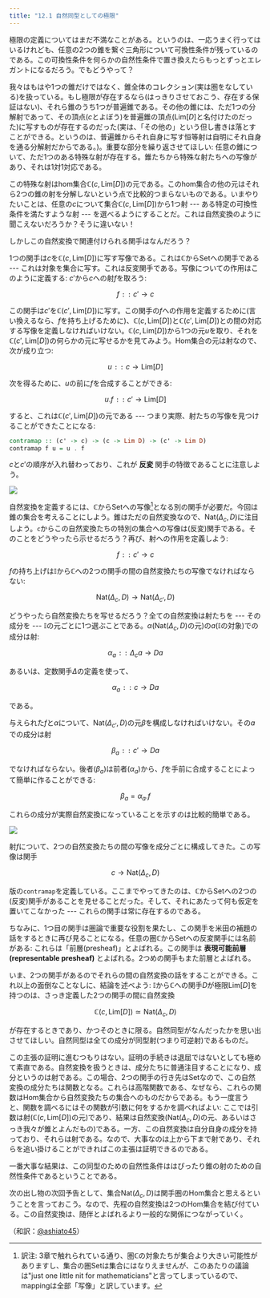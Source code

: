 ```yaml
---
title: "12.1 自然同型としての極限"
---
```


極限の定義についてはまだ不満なことがある。というのは、一応うまく行ってはいるけれども、任意の2つの錐を繋ぐ三角形について可換性条件が残っているのである。この可換性条件を何らかの自然性条件で置き換えたらもっとずっとエレガントになるだろう。でもどうやって？

我々はもはや1つの錐だけではなく、錐全体のコレクション(実は圏をなしている)を扱っている。もし極限が存在するなら(はっきりさせておこう、存在する保証はない)、それら錐のうち1つが普遍錐である。その他の錐には、ただ1つの分解射であって、その頂点($c$とよぼう)を普遍錐の頂点($\mathrm{Lim}[D]$と名付けたのだった)に写すものが存在するのだった(実は、「その他の」という但し書きは落とすことができる。というのは、普遍錐からそれ自身に写す恒等射は自明にそれ自身を通る分解射だからである。)。重要な部分を繰り返させてほしい: 任意の錐について、ただ1つのある特殊な射が存在する。錐たちから特殊な射たちへの写像があり、それは1対1対応である。

この特殊な射はhom集合$\mathbb{C}(c, \mathrm{Lim}[D])$の元である。このhom集合の他の元はそれら2つの錐の射を分解しないという点で比較的つまらないものである。いまやりたいことは、任意の$c$について集合$\mathbb{C}(c, \mathrm{Lim}[D])$から1つ射 --- ある特定の可換性条件を満たすような射 --- を選べるようにすることだ。これは自然変換のように聞こえないだろうか？そうに違いない！

しかしこの自然変換で関連付けられる関手はなんだろう？

1つの関手は$c$を$\mathbb{C}(c, \mathrm{Lim}[D])$に写す写像である。これは$\mathbb{C}$から$\mathrm{Set}$への関手である --- これは対象を集合に写す。これは反変関手である。写像についての作用はこのように定義する: $c'$から$c$への射$f$を取ろう:

$$
f \mathtt{::}\  c' \to c 
$$

この関手は$c'$を$\mathbb{C}(c', \mathrm{Lim}[D])$に写す。この関手の$f$への作用を定義するために(言い換えるなら、$f$を持ち上げるために)、$\mathbb{C}(c, \mathrm{Lim}[D])$と$\mathbb{C}(c', \mathrm{Lim}[D])$との間の対応する写像を定義しなければいけない。$\mathbb{C}(c, \mathrm{Lim}[D])$から1つの元$u$を取り、それを$\mathbb{C}(c', \mathrm{Lim}[D])$の何らかの元に写せるかを見てみよう。Hom集合の元は射なので、次が成り立つ:

$$
u  \mathtt{::}\  c\to \mathrm{Lim}[D]
$$

次を得るために、$u$の前に$f$を合成することができる:

$$
u.f \mathtt{::}\  c' \to \mathrm{Lim}[D]
$$


すると、これは$\mathbb{C}(c', \mathrm{Lim}[D])$の元である --- つまり実際、射たちの写像を見つけることができたことになる:

```haskell
contramap :: (c' -> c) -> (c -> Lim D) -> (c' -> Lim D)
contramap f u = u . f
```

$c$と$c'$の順序が入れ替わっており、これが **反変** 関手の特徴であることに注意しよう。


![](https://storage.googleapis.com/zenn-user-upload/faez0k10n4rqinabia1861k10abo)

自然変換を定義するには、$\mathbb{C}$から$\mathrm{Set}$への写像[^1]となる別の関手が必要だ。今回は錐の集合を考えることにしよう。錐はただの自然変換なので、$\mathrm{Nat}(\Delta_c, D)$に注目しよう。`c`からこの自然変換たちの特別の集合への写像は(反変)関手である。そのことをどうやったら示せるだろう？再び、射への作用を定義しよう:

$$
f \mathtt{::}\  c' \to c
$$

$f$の持ち上げは$\mathbb{I}$から$\mathbb{C}$への2つの関手の間の自然変換たちの写像でなければならない:

$$
\mathrm{Nat}(\Delta_c, D) \to \mathrm{Nat}(\Delta_{c'}, D)
$$

どうやったら自然変換たちを写せるだろう？全ての自然変換は射たちを --- その成分を --- $\mathbb{I}$の元ごとに1つ選ぶことである。$\alpha$($\mathrm{Nat}(\Delta_c, D)$の元)の$a$($\mathbb{I}$の対象)での成分は射:

$$
\alpha_a \mathtt{::}\  \Delta_c a \to D a
$$

あるいは、定数関手$\Delta$の定義を使って、

$$
\alpha_a \mathtt{::}\  c \to D a
$$

である。

与えられた$f$と$\alpha$について、$\mathrm{Nat}(\Delta_{c'}, D)$の元$\beta$を構成しなければいけない。その$a$での成分は射

$$
\beta_a \mathtt{::}\  c' \to D a
$$

でなければならない。後者($\beta_a$)は前者($\alpha_a$)から、$f$を手前に合成することによって簡単に作ることができる:

$$
\beta_a = \alpha_a . f
$$

これらの成分が実際自然変換になっていることを示すのは比較的簡単である。

![](https://storage.googleapis.com/zenn-user-upload/1yr6yc6hn8yk3ocnwwcdtf4ulw6r)

射$f$について、2つの自然変換たちの間の写像を成分ごとに構成してきた。この写像は関手

$$
c \to \mathrm{Nat}(\Delta_c, D)
$$

版の`contramap`を定義している。ここまでやってきたのは、$\mathbb{C}$から$\mathrm{Set}$への2つの(反変)関手があることを見せることだった。そして、それにあたって何も仮定を置いてこなかった --- これらの関手は常に存在するのである。

ちなみに、1つ目の関手は圏論で重要な役割を果たし、この関手を米田の補題の話をするときに再び見ることになる。任意の圏$\mathbb{C}$から$\mathrm{Set}$への反変関手には名前がある: これらは「前層(presheaf)」とよばれる。この関手は **表現可能前層(representable presheaf)** とよばれる。2つめの関手もまた前層とよばれる。

いま、2つの関手があるのでそれらの間の自然変換の話をすることができる。これ以上の面倒なことなしに、結論を述べよう: $\mathbb{I}$から$\mathbb{C}$への関手$D$が極限$\mathrm{Lim}[D]$を持つのは、さっき定義した2つの関手の間に自然変換

$$
\mathbb{C}(c, \mathrm{Lim}[D]) \simeq \mathrm{Nat}(\Delta_c, D)
$$

が存在するときであり、かつそのときに限る。自然同型がなんだったかを思い出させてほしい。自然同型は全ての成分が同型射(つまり可逆射)であるものだ。

この主張の証明に進むつもりはない。証明の手続きは退屈ではないとしても極めて素直である。自然変換を扱うときは、成分たちに普通注目することになり、成分というのは射である。この場合、2つの関手の行き先は$\mathrm{Set}$なので、この自然変換の成分たちは関数となる。これらは高階関数である、なぜなら、これらの関数はHom集合から自然変換たちの集合へのものだからである。もう一度言うと、関数を調べるにはその関数が引数に何をするかを調べればよい: ここでは引数は射($\mathbb{C}(c, \mathrm{Lim}[D])$の元)であり、結果は自然変換($\mathrm{Nat}(\Delta_c, D)$の元、あるいはさっき我々が錐とよんだもの)である。一方、この自然変換は自分自身の成分を持っており、それらは射である。なので、大事なのは上から下まで射であり、それらを追い掛けることができればこの主張は証明できるのである。

一番大事な結果は、この同型のための自然性条件ははぴったり錐の射のための自然性条件であるということである。

次の出し物の次回予告として、集合$\mathrm{Nat}(\Delta_c, D)$は関手圏のHom集合と思えるということを言っておこう。なので、先程の自然変換は2つのHom集合を結び付ている。この自然変換は、随伴とよばれるより一般的な関係につながっていく。

[^1]: 訳注: 3章で触れられている通り、圏$\mathbb{C}$の対象たちが集合より大きい可能性がありますし、集合の圏$\mathrm{Set}$は集合にはなりえませんが、このあたりの議論は"just one little nit for mathematicians"と言ってしまっているので、mappingは全部「写像」と訳しています。

（和訳：[@ashiato45](https://twitter.com/ashiato45)）
